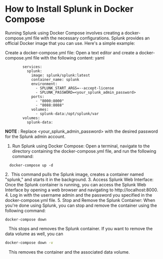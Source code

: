 # How to Install Splunk in Docker Compose


Running Splunk using Docker Compose involves creating a docker-compose.yml file with the necessary configurations. Splunk provides an official Docker image that you can use. Here's a simple example:


Create a docker-compose.yml file: Open a text editor and create a docker-compose.yml file with the following content: yaml  

```Docker
 		services:
 		  splunk:
 		    image: splunk/splunk:latest
 		    container_name: splunk
 		    environment:
 		      - SPLUNK_START_ARGS=--accept-license
 		      - SPLUNK_PASSWORD=<your_splunk_admin_password>
 		    ports:
 		      - "8000:8000"
 		      - "8088:8088"
 		    volumes:
 		      - splunk-data:/opt/splunk/var
 		volumes:
 		  splunk-data:
```

**NOTE** : Replace <your_splunk_admin_password> with the desired password for the Splunk admin account.


1. Run Splunk using Docker Compose: Open a terminal, navigate to the directory containing the docker-compose.yml file, and run the following command:

``` bash
  docker-compose up -d
```

2.  This command pulls the Splunk image, creates a container named "splunk," and starts it in the background.
3. Access Splunk Web Interface: Once the Splunk container is running, you can access the Splunk Web Interface by opening a web browser and navigating to http://localhost:8000.
4. Log in with the username admin and the password you specified in the docker-compose.yml file.
5. Stop and Remove the Splunk Container: When you're done using Splunk, you can stop and remove the container using the following command:

``` bash  
docker-compose down
```

   This stops and removes the Splunk container. If you want to remove the data volume as well, you can

```bash
docker-compose down -v
```
   This removes the container and the associated data volume.

